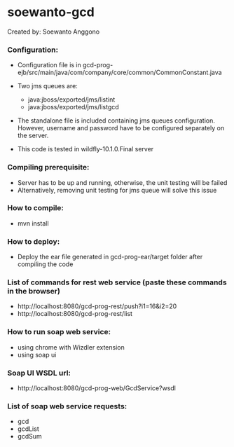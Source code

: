 # soewanto-gcd

Created by: Soewanto Anggono

### Configuration: ###

- Configuration file is in 
  gcd-prog-ejb/src/main/java/com/company/core/common/CommonConstant.java
  
- Two jms queues are:
  - java:jboss/exported/jms/listint
  - java:jboss/exported/jms/listgcd
  
- The standalone file is included containing jms queues configuration. However, username and password have to be configured separately on the server.

- This code is tested in wildfly-10.1.0.Final server

### Compiling prerequisite: ###

- Server has to be up and running, otherwise, the unit testing will be failed
- Alternatively, removing unit testing for jms queue will solve this issue

### How to compile: ###

- mvn install

### How to deploy: ###

- Deploy the ear file generated in gcd-prog-ear/target folder after compiling the code

### List of commands for rest web service (paste these commands in the browser) ###

- http://localhost:8080/gcd-prog-rest/push?i1=16&i2=20
- http://localhost:8080/gcd-prog-rest/list

### How to run soap web service: ###

- using chrome with Wizdler extension
- using soap ui

### Soap UI WSDL url: ###

- http://localhost:8080/gcd-prog-web/GcdService?wsdl

### List of soap web service requests: ###

- gcd
- gcdList
- gcdSum
